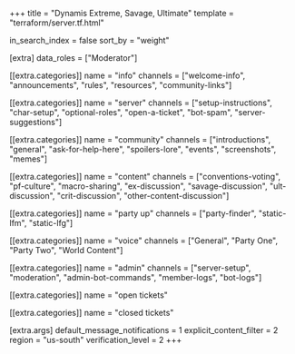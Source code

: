 +++
title = "Dynamis Extreme, Savage, Ultimate"
template = "terraform/server.tf.html"

in_search_index = false
sort_by = "weight"

[extra]
data_roles = ["Moderator"]

[[extra.categories]]
name = "info"
channels = ["welcome-info", "announcements", "rules", "resources", "community-links"]

[[extra.categories]]
name = "server"
channels = ["setup-instructions", "char-setup", "optional-roles", "open-a-ticket", "bot-spam", "server-suggestions"]

[[extra.categories]]
name = "community"
channels = ["introductions", "general", "ask-for-help-here", "spoilers-lore", "events", "screenshots", "memes"]

[[extra.categories]]
name = "content"
channels = ["conventions-voting", "pf-culture", "macro-sharing", "ex-discussion", "savage-discussion", "ult-discussion", "crit-discussion", "other-content-discussion"]

[[extra.categories]]
name = "party up"
channels = ["party-finder", "static-lfm", "static-lfg"]

[[extra.categories]]
name = "voice"
channels = ["General", "Party One", "Party Two", "World Content"]

[[extra.categories]]
name = "admin"
channels = ["server-setup", "moderation", "admin-bot-commands", "member-logs", "bot-logs"]

[[extra.categories]]
name = "open tickets"

[[extra.categories]]
name = "closed tickets"

[extra.args]
default_message_notifications = 1
explicit_content_filter = 2
region = "us-south"
verification_level = 2
+++
